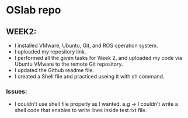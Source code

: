 # OSlab repo

## WEEK2:

*    I installed VMware, Ubuntu, Git, and ROS operation system.
*    I uploaded my repository link.
*    I performed all the given tasks for Week 2, and uploaded my code via Ubuntu VMware to the remote Git repository.
*    I updated the Github readme file.
*    I created a Shell file and practiced useing it with sh command.


### Issues:
* I couldn't use shell file properly as I wanted. e.g ->  I couldn't write a shell code that enables to write lines inside test.txt file.
